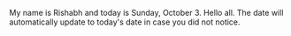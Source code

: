 My name is Rishabh and today is Sunday, October 3. Hello all. The date will automatically update to today's date in case you did not notice.
